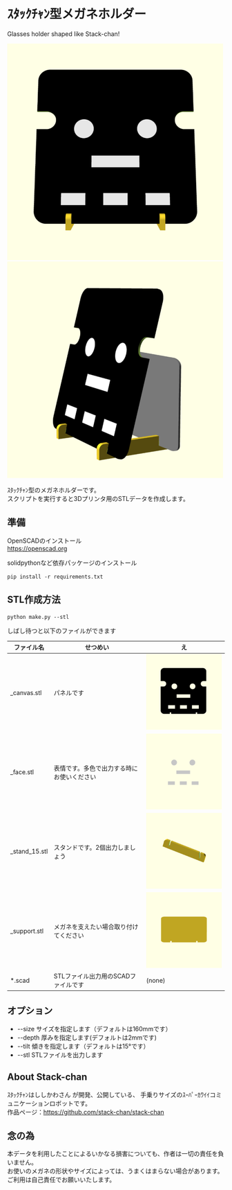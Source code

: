 # ｽﾀｯｸﾁｬﾝ型メガネホルダー

Glasses holder shaped like Stack-chan!

![](img/front.png) ![](img/side.png)

ｽﾀｯｸﾁｬﾝ型のメガネホルダーです。  
スクリプトを実行すると3Dプリンタ用のSTLデータを作成します。

## 準備

OpenSCADのインストール  
https://openscad.org

solidpythonなど依存パッケージのインストール  

```
pip install -r requirements.txt
```

## STL作成方法

```
python make.py --stl
```

しばし待つと以下のファイルができます

| ファイル名 | せつめい | え |
| --- | --- | --- |
| _canvas.stl | パネルです | ![](img/_canvas.png) |
| _face.stl | 表情です。多色で出力する時にお使いください | ![](img/_face.png) |
| _stand_15.stl | スタンドです。2個出力しましょう | ![](img/_stand.png) |
| _support.stl | メガネを支えたい場合取り付けてください | ![](img/_support.png) |
| *.scad | STLファイル出力用のSCADファイルです | (none) |

## オプション

* --size サイズを指定します（デフォルトは160mmです）
* --depth 厚みを指定します(デフォルトは2mmです)
* --tilt 傾きを指定します（デフォルトは15°です）
* --stl STLファイルを出力します

## About Stack-chan

ｽﾀｯｸﾁｬﾝはししかわさん が開発、公開している、
手乗りサイズのｽｰﾊﾟｰｶﾜｲｲコミュニケーションロボットです。  
作品ページ：https://github.com/stack-chan/stack-chan

## 念の為

本データを利用したことによるいかなる損害についても、作者は一切の責任を負いません。  
お使いのメガネの形状やサイズによっては、うまくはまらない場合があります。  
ご利用は自己責任でお願いいたします。
